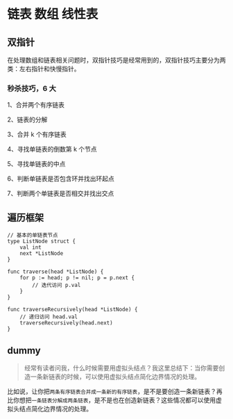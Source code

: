 # 链表 数组 线性表

## 双指针
在处理数组和链表相关问题时，双指针技巧是经常用到的，双指针技巧主要分为两类：左右指针和快慢指针。

### 秒杀技巧，6 大
1、合并两个有序链表

2、链表的分解

3、合并 k 个有序链表

4、寻找单链表的倒数第 k 个节点

5、寻找单链表的中点

6、判断单链表是否包含环并找出环起点

7、判断两个单链表是否相交并找出交点




## 遍历框架
```golang
// 基本的单链表节点
type ListNode struct {
    val int
    next *ListNode
}

func traverse(head *ListNode) {
    for p := head; p != nil; p = p.next {
        // 迭代访问 p.val
    }
}

func traverseRecursively(head *ListNode) {
    // 递归访问 head.val
    traverseRecursively(head.next)
}
```

## dummy
> 经常有读者问我，什么时候需要用虚拟头结点？我这里总结下：当你需要创造一条新链表的时候，可以使用虚拟头结点简化边界情况的处理。

比如说，让你把`两条有序链表合并成一条新的有序链表`，是不是要创造一条新链表？再比你想把`一条链表分解成两条链表`，是不是也在创造新链表？这些情况都可以使用虚拟头结点简化边界情况的处理。

